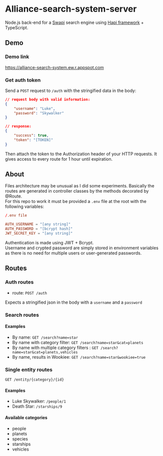 # Alliance-search-system-server

Node.js back-end for a [Swapi](https://swapi.dev/) search engine using [Hapi framework](https://hapi.dev) + TypeScript.

## Demo

### Demo link

https://alliance-search-system.ew.r.appspot.com

### Get auth token

Send a `POST` request to `/auth` with the stringified data in the body:
```json
// request body with valid information: 
{
    "username": "Luke",
    "password": "Skywalker"
}

// response:
{
    "success": true,
    "token": "[TOKEN]"
}
```

Then attach the token to the Authorization header of your HTTP requests. It gives access to every route for 1 hour until expiration.

## About

Files architecture may be unusual as I did some experiments. Basically the routes are generated in controller classes by the methods decorated by \@Route.  
For this repo to work it must be provided a `.env` file at the root with the following variables:
```conf
/.env file

AUTH_USERNAME = "[any string]"
AUTH_PASSWORD = "[bcrypt hash]"
JWT_SECRET_KEY = "[any string]"
```

Authentication is made using JWT + Bcrypt.  
Username and crypted password are simply stored in environment variables as there is no need for multiple users or user-generated passwords.

## Routes

### Auth routes

* route: `POST /auth`

Expects a stringified json in the body with a `username` and a  `password`

### Search routes

#### Examples

* By name: `GET /search?name=star`
* By name with category filter: `GET /search?name=star&cat=planets`
* By name with multiple category filters : `GET /search?name=star&cat=planets,vehicles`
* By name, results in Wookiee: `GET /search?name=star&wookiee=true`

### Single entity routes

`GET /entity/{category}/{id}`

#### Examples

* Luke Skywalker: `/people/1`
* Death Star: `/starships/9`

#### Available categories

* people
* planets
* species
* starships
* vehicles